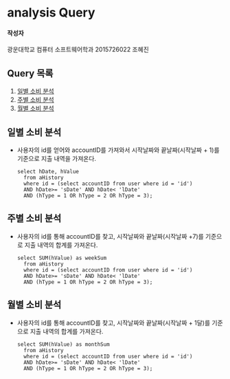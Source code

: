 # analysis Query

#### 작성자

광운대학교 컴퓨터 소프트웨어학과 2015726022 조혜진

## Query 목록

1. [일별 소비 분석](#1)
2. [주별 소비 분석](#2)
3. [월별 소비 분석](#3)

<a name="1"></a>

## 일별 소비 분석

- 사용자의 id를 얻어와 accountID를 가져와서 시작날짜와 끝날짜(시작날짜 + 1)를 기준으로 지출 내역을 가져온다.

  ```mysql
  select hDate, hValue 
    from aHistory 
    where id = (select accountID from user where id = 'id') 
    AND hDate>= 'sDate' AND hDate< 'lDate' 
    AND (hType = 1 OR hType = 2 OR hType = 3);
  ```

<a name="2"></a>

## 주별 소비 분석

- 사용자의 id를 통해 accountID를 찾고, 시작날짜와 끝날짜(시작날짜 +7)를 기준으로 지출 내역의 합계를 가져온다.

  ```mysql
  select SUM(hValue) as weekSum 
    from aHistory 
    where id = (select accountID from user where id = 'id') 
    AND hDate>= 'sDate' AND hDate< 'lDate' 
    AND (hType = 1 OR hType = 2 OR hType = 3);
  ```

<a name="3"></a>

## 월별 소비 분석

- 사용자의 id를 통해 accountID를 찾고, 시작날짜와 끝날짜(시작날짜 + 1달)를 기준으로 지출 내역의 합계를 가져온다.

  ```mysql
  select SUM(hValue) as monthSum 
    from aHistory 
    where id = (select accountID from user where id = 'id') 
    AND hDate>= 'sDate' AND hDate< 'lDate' 
    AND (hType = 1 OR hType = 2 OR hType = 3);
  ```
